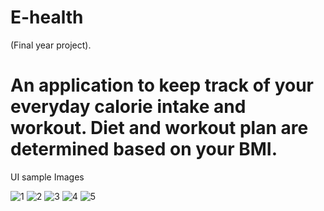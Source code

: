 # E-health

(Final year project).
# An application to keep track of your everyday calorie intake and workout. Diet and workout plan are determined based on your BMI.

UI sample Images

![1](https://user-images.githubusercontent.com/67889207/123537907-9fe67180-d74f-11eb-9a25-3024db82c46e.png)
![2](https://user-images.githubusercontent.com/67889207/123537908-a1179e80-d74f-11eb-8dd9-2d46b345a0e9.png)
![3](https://user-images.githubusercontent.com/67889207/123537909-a1179e80-d74f-11eb-9284-d8f3c662277d.png)
![4](https://user-images.githubusercontent.com/67889207/123537910-a1b03500-d74f-11eb-82c6-87faa1138891.png)
![5](https://user-images.githubusercontent.com/67889207/123537911-a248cb80-d74f-11eb-913a-ab5714b28555.png)
